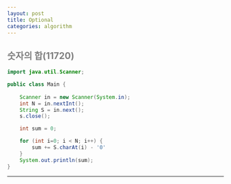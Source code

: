 ```yaml
---
layout: post
title: Optional
categories: algorithm
---
```


## <span style="color:gray">숫자의 합(11720)</span>

```java
import java.util.Scanner;

public class Main {
	
	Scanner in = new Scanner(System.in);
	int N = in.nextInt();
	String S = in.next();
	s.close();

	int sum = 0;

	for (int i=0; i < N; i++) {
		sum += S.charAt(i) - '0'
	}
	System.out.println(sum);
}
```
---